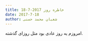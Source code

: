 ```yaml
---
title: خاطره روز 2017-7-18
date: 2017-7-18
author: شعبان محمد حسنی
---
```


امروزم یه روز عادی بود مثل روزای گذشته.